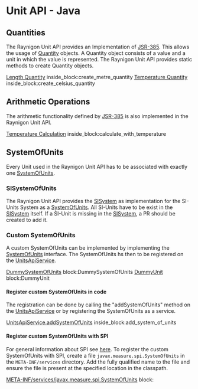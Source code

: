 # Unit API - Java

## Quantities

The Raynigon Unit API provides an Implementation of [JSR-385](https://www.jcp.org/en/jsr/detail?id=385).
This allows the usage of [Quantity](http://unitsofmeasurement.github.io/unit-api/site/apidocs/javax/measure/Quantity.html) objects.
A Quantity object consists of a value and a unit in which the value is represented.
The Raynigon Unit API provides static methods to create Quantity objects.

<!--codeinclude-->
[Length Quantity](../../unit-api-core/src/test/groovy/com/raynigon/unit/api/core/units/si/length/MetreSpec.groovy) inside_block:create_metre_quantity
[Temperature Quantity](../../unit-api-core/src/test/groovy/com/raynigon/unit/api/core/units/si/temperature/CelsiusSpec.groovy) inside_block:create_celsius_quantity
<!--/codeinclude-->

## Arithmetic Operations

The arithmetic functionality defined by [JSR-385](https://www.jcp.org/en/jsr/detail?id=385) is also implemented in the Raynigon Unit API.

<!--codeinclude-->
[Temperature Calculation](../../unit-api-core/src/test/groovy/com/raynigon/unit/api/core/units/si/temperature/CelsiusSpec.groovy) inside_block:calculate_with_temperature
<!--/codeinclude-->

## SystemOfUnits

Every Unit used in the Raynigon Unit API has to be associated with exactly one [SystemOfUnits](http://unitsofmeasurement.github.io/unit-api/site/apidocs/javax/measure/spi/SystemOfUnits.html). 

### SISystemOfUnits

The Raynigon Unit API provides the [SISystem](https://unit-api.raynigon.com/javadoc/main/unit-api-core/com/raynigon/unit/api/core/units/si/SISystem.html) as implementation for the SI-Units System as a [SystemOfUnits](http://unitsofmeasurement.github.io/unit-api/site/apidocs/javax/measure/spi/SystemOfUnits.html).
All SI-Units have to be exist in the [SISystem](https://unit-api.raynigon.com/javadoc/main/unit-api-core/com/raynigon/unit/api/core/units/si/SISystem.html) itself. If a SI-Unit is missing in the [SISystem](https://unit-api.raynigon.com/javadoc/main/unit-api-core/com/raynigon/unit/api/core/units/si/SISystem.html), a PR should be created to add it.

### Custom SystemOfUnits
A custom SystemOfUnits can be implemented by implementing the [SystemOfUnits](http://unitsofmeasurement.github.io/unit-api/site/apidocs/javax/measure/spi/SystemOfUnits.html) interface.
The SystemOfUnits hs then to be registered on the [UnitsApiService](https://unit-api.raynigon.com/javadoc/main/unit-api-core/com/raynigon/unit/api/core/service/UnitsApiService.html).
<!--codeinclude-->
[DummySystemOfUnits](../../unit-api-core/src/test/groovy/com/raynigon/unit/api/core/service/testdata/DummySystemOfUnits.groovy) block:DummySystemOfUnits
[DummyUnit](../../unit-api-core/src/test/groovy/com/raynigon/unit/api/core/service/testdata/DummyUnit.groovy) block:DummyUnit
<!--/codeinclude-->

#### Register custom SystemOfUnits in code

The registration can be done by calling the "addSystemOfUnits" method on the [UnitsApiService](https://unit-api.raynigon.com/javadoc/main/unit-api-core/com/raynigon/unit/api/core/service/UnitsApiService.html) or by registering the SystemOfUnits as a service.

<!--codeinclude-->
[UnitsApiService.addSystemOfUnits](../../unit-api-core/src/test/groovy/com/raynigon/unit/api/core/service/UnitsApiServiceSpec.groovy) inside_block:add_system_of_units
<!--/codeinclude-->

#### Register custom SystemOfUnits with SPI
For general information about SPI see [here](https://www.baeldung.com/java-spi).
To register the custom SystemOfUnits with SPI, create a file `javax.measure.spi.SystemOfUnits` in the `META-INF/services` directory.
Add the fully qualified name to the file and ensure the file is present at the specified location in the classpath.
<!--codeinclude-->
[META-INF/services/javax.measure.spi.SystemOfUnits](../../unit-api-core/src/test/resources/META-INF/services/javax.measure.spi.SystemOfUnits) block:
<!--/codeinclude-->